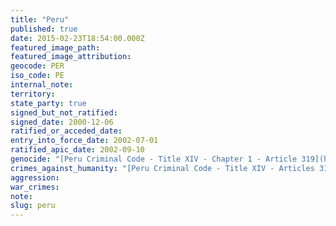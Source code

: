 ```yaml
---
title: "Peru"
published: true
date: 2015-02-23T18:54:00.000Z
featured_image_path:
featured_image_attribution:
geocode: PER
iso_code: PE
internal_note:
territory:
state_party: true
signed_but_not_ratified:
signed_date: 2000-12-06
ratified_or_acceded_date:
entry_into_force_date: 2002-07-01
ratified_apic_date: 2002-09-10
genocide: "[Peru Criminal Code - Title XIV - Chapter 1 - Article 319](https://iccdb.hrlc.net/data/doc/364/)"
crimes_against_humanity: "[Peru Criminal Code - Title XIV - Articles 319-324](https://iccdb.hrlc.net/data/doc/364/)"
aggression:
war_crimes:
note:
slug: peru
---
```

